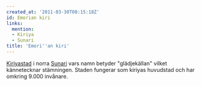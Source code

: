 ```yaml
---
created_at: '2011-03-30T08:15:18Z'
id: Emorian kiri
links:
  mention:
  - Kiriya
  - Sunari
title: 'Emori''an kiri'
---
```


[Kiriyastad] i norra [Sunari] vars namn betyder "glädjekällan" vilket kännetecknar stämningen.
Staden fungerar som kiriyas huvudstad och har omkring 9.000 invånare.

  [Kiriyastad]: Kiriya
  [Sunari]: Sunari